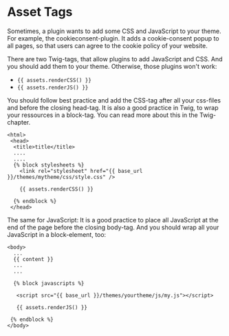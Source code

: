 # Asset Tags

Sometimes, a plugin wants to add some CSS and JavaScript to your theme. For example, the cookieconsent-plugin. It adds a cookie-consent popup to all pages, so that users can agree to the cookie policy of your website.

There are two Twig-tags, that allow plugins to add JavaScript and CSS. And you should add them to your theme. Otherwise, those plugins won't work:

- `{{ assets.renderCSS() }}`
- `{{ assets.renderJS() }}`

You should follow best practice and add the CSS-tag after all your css-files and before the closing head-tag. It is also a good practice in Twig, to wrap your ressources in a block-tag. You can read more about this in the Twig-chapter.

````
<html>
 <head>
  <title>title</title>
  ....
  ....
  {% block stylesheets %}
    <link rel="stylesheet" href="{{ base_url }}/themes/mytheme/css/style.css" />
		
    {{ assets.renderCSS() }}
			
  {% endblock %}
 </head>
````

The same for JavaScript: It is a good practice to place all JavaScript at the end of the page before the closing body-tag. And you should wrap all your JavaScript in a block-element, too:

````
<body>
  ...
  {{ content }}
  ...
  ...
  
  {% block javascripts %}
		
   <script src="{{ base_url }}/themes/yourtheme/js/my.js"></script>
   
   {{ assets.renderJS() }}
		
 {% endblock %}		
</body>   
````

